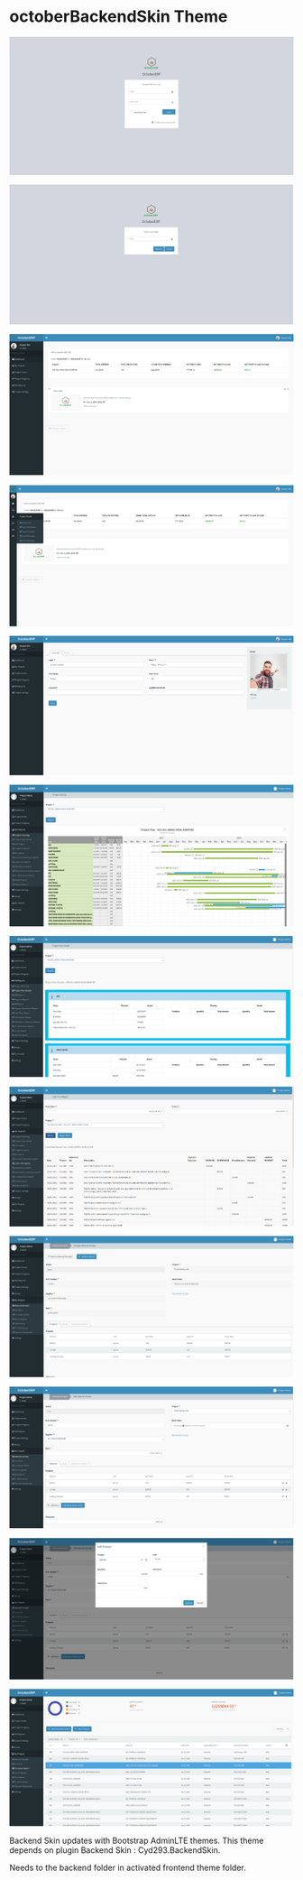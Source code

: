 octoberBackendSkin Theme
==========

![Login Page](https://github.com/lokios/octobererp/blob/master/docs/Backend_UI/image.png)

![Forgot Password Page](https://github.com/lokios/octobererp/blob/master/docs/Backend_UI/image_1.png)

![Dashboard](https://github.com/lokios/octobererp/blob/master/docs/Backend_UI/image_2.png)

![Dashboard 2](https://github.com/lokios/octobererp/blob/master/docs/Backend_UI/image_3.png)

![My Account](https://github.com/lokios/octobererp/blob/master/docs/Backend_UI/image_4.png)

![Application Pages](https://github.com/lokios/octobererp/blob/master/docs/Backend_UI/image_5.png)

![Application Pages](https://github.com/lokios/octobererp/blob/master/docs/Backend_UI/image_6.png)

![Application Pages](https://github.com/lokios/octobererp/blob/master/docs/Backend_UI/image_7.png)

![Application Pages](https://github.com/lokios/octobererp/blob/master/docs/Backend_UI/image_8.png)

![Application Pages](https://github.com/lokios/octobererp/blob/master/docs/Backend_UI/image_9.png)

![Application Pages](https://github.com/lokios/octobererp/blob/master/docs/Backend_UI/image_10.png)

![Application Pages](https://github.com/lokios/octobererp/blob/master/docs/Backend_UI/image_11.png)


Backend Skin updates with Bootstrap AdminLTE themes. This theme depends on plugin Backend Skin : Cyd293.BackendSkin. 

Needs to the backend folder in activated frontend theme folder.
